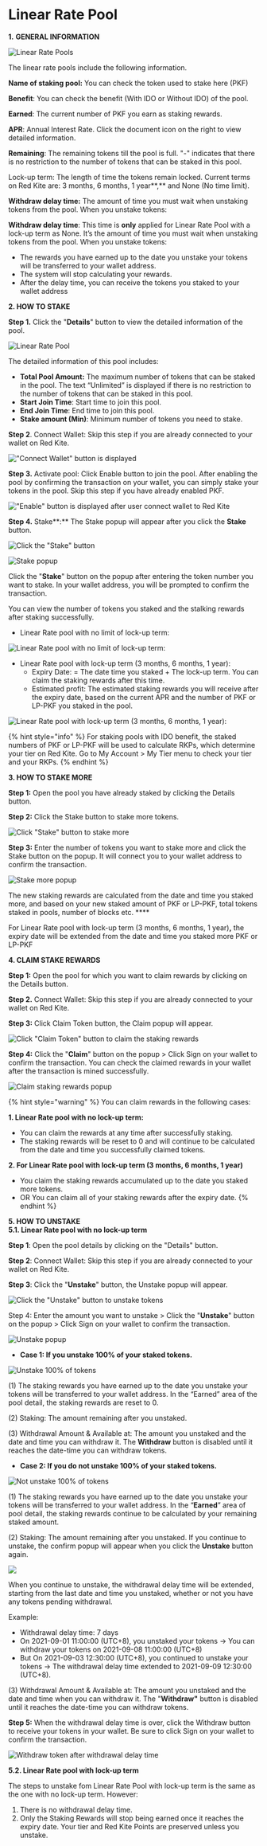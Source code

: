 # Linear Rate Pool

**1.** **GENERAL INFORMATION**

![Linear Rate Pools](../.gitbook/assets/Screenshot\_75.png)

The linear rate pools include the following information.

**Name of staking pool:** You can check the token used to stake here (PKF)

**Benefit**: You can check the benefit (With IDO or Without IDO) of the pool.

**Earned**: The current number of PKF you earn as staking rewards.

**APR**: Annual Interest Rate. Click the document icon on the right to view detailed information.

**Remaining**: The remaining tokens till the pool is full. "-" indicates that there is no restriction to the number of tokens that can be staked in this pool.

Lock-up term: The length of time the tokens remain locked. Current terms on Red Kite are: 3 months, 6 months, 1 year**,** and None (No time limit).

**Withdraw delay time:** The amount of time you must wait when unstaking tokens from the pool. When you unstake tokens:

**Withdraw delay time**: This time is **only** applied for Linear Rate Pool with a lock-up term as None. It’s the amount of time you must wait when unstaking tokens from the pool. When you unstake tokens:

* The rewards you have earned up to the date you unstake your tokens will be transferred to your wallet address.
* The system will stop calculating your rewards.
* After the delay time, you can receive the tokens you staked to your wallet address

**2. HOW TO STAKE**

**Step 1.** Click the "**Details**" button to view the detailed information of the pool.

![Linear Rate Pool](../.gitbook/assets/Screenshot\_76.png)

The detailed information of this pool includes:

* **Total Pool Amount:** The maximum number of tokens that can be staked in the pool. The text “Unlimited” is displayed if there is no restriction to the number of tokens that can be staked in this pool.
* **Start Join Time**: Start time to join this pool.
* **End Join Time**: End time to join this pool.
* **Stake amount (Min)**: Minimum number of tokens you need to stake.

**Step 2**. Connect Wallet: Skip this step if you are already connected to your wallet on Red Kite.

!["Connect Wallet" button is displayed](../.gitbook/assets/Screenshot\_78.png)

**Step 3.** Activate pool: Click Enable button to join the pool. After enabling the pool by confirming the transaction on your wallet, you can simply stake your tokens in the pool. Skip this step if you have already enabled PKF.

!["Enable" button is displayed after user connect wallet to Red Kite](../.gitbook/assets/Screenshot\_79.png)

**Step 4.** Stake**:** The Stake popup will appear after you click the **Stake** button.&#x20;

![Click the "Stake" button](../.gitbook/assets/Screenshot\_80.png)

![Stake popup](../.gitbook/assets/Screenshot\_62.png)

Click the "**Stake**" button on the popup after entering the token number you want to stake. In your wallet address, you will be prompted to confirm the transaction.

You can view the number of tokens you staked and the stalking rewards after staking successfully.

* Linear Rate pool with no limit of lock-up term:

![Linear Rate pool with no limit of lock-up term:](../.gitbook/assets/Screenshot\_81.png)

* Linear Rate pool with lock-up term (3 months, 6 months, 1 year):
  * Expiry Date: = The date time you staked + The lock-up term. You can claim the staking rewards after this time.
  * Estimated profit: The estimated staking rewards you will receive after the expiry date, based on the current APR and the number of PKF or LP-PKF you staked in the pool.

![Linear Rate pool with lock-up term (3 months, 6 months, 1 year):](<../.gitbook/assets/Screenshot\_83 (1).png>)

{% hint style="info" %}
For staking pools with IDO benefit, the staked numbers of PKF or LP-PKF will be used to calculate RKPs, which determine your tier on Red Kite. Go to My Account > My Tier menu to check your tier and your RKPs.&#x20;
{% endhint %}

**3. HOW TO STAKE MORE**

**Step 1:** Open the pool you have already staked by clicking the Details button.

**Step 2:** Click the Stake button to stake more tokens.

![Click "Stake" button to stake more](../.gitbook/assets/Screenshot\_64.png)

**Step 3:** Enter the number of tokens you want to stake more and click the Stake button on the popup. It will connect you to your wallet address to confirm the transaction.

![Stake more popup](../.gitbook/assets/Screenshot\_65.png)

The new staking rewards are calculated from the date and time you staked more, and based on your new staked amount of PKF or LP-PKF, total tokens staked in pools, number of blocks etc. ****&#x20;

For Linear Rate pool with lock-up term (3 months, 6 months, 1 year)**,** the expiry date will be extended from the date and time you staked more PKF or LP-PKF

**4. CLAIM STAKE REWARDS**

**Step 1:** Open the pool for which you want to claim rewards by clicking on the Details button.

**Step 2.** Connect Wallet: Skip this step if you are already connected to your wallet on Red Kite.

**Step 3:** Click Claim Token button, the Claim popup will appear.

![Click "Claim Token" button to claim the staking rewards](../.gitbook/assets/Screenshot\_66.png)

**Step 4:** Click the "**Claim**" button on the popup > Click Sign on your wallet to confirm the transaction. You can check the claimed rewards in your wallet after the transaction is mined successfully.

![Claim staking rewards popup](../.gitbook/assets/Screenshot\_67.png)

{% hint style="warning" %}
You can claim rewards in the following cases:

**1. Linear Rate pool with no lock-up term:**

* You can claim the rewards at any time after successfully staking.
* The staking rewards will be reset to 0 and will continue to be calculated from the date and time you successfully claimed tokens.

**2. For Linear Rate pool with lock-up term (3 months, 6 months, 1 year)**

* You claim the staking rewards accumulated up to the date you staked more tokens.
* OR You can claim all of your staking rewards after the expiry date.
{% endhint %}

**5. HOW TO UNSTAKE**\
**5.1. Linear Rate pool with no lock-up term**

**Step 1**: Open the pool details by clicking on the "Details" button.

**Step 2**: Connect Wallet: Skip this step if you are already connected to your wallet on Red Kite.

**Step 3**: Click the "**Unstake**" button, the Unstake popup will appear.

![Click the "Unstake" button to unstake tokens](../.gitbook/assets/Screenshot\_68.png)

Step 4: Enter the amount you want to unstake > Click the "**Unstake**" button on the popup > Click Sign on your wallet to confirm the transaction.

![Unstake popup](../.gitbook/assets/Screenshot\_69.png)

* **Case 1: If you unstake 100% of your staked tokens.**

![Unstake 100% of tokens](../.gitbook/assets/Screenshot\_71.png)

(1) The staking rewards you have earned up to the date you unstake your tokens will be transferred to your wallet address. In the “Earned” area of the pool detail, the staking rewards are reset to 0.

(2) Staking: The amount remaining after you unstaked.

(3) Withdrawal Amount & Available at: The amount you unstaked and the date and time you can withdraw it. The **Withdraw** button is disabled until it reaches the date-time you can withdraw tokens.

* **Case 2: If you do not unstake 100% of your staked tokens.**

![Not unstake 100% of tokens](../.gitbook/assets/Screenshot\_72.png)

(1) The staking rewards you have earned up to the date you unstake your tokens will be transferred to your wallet address. In the “**Earned**” area of pool detail, the staking rewards continue to be calculated by your remaining staked amount.

(2) Staking: The amount remaining after you unstaked. If you continue to unstake, the confirm popup will appear when you click the **Unstake** button again.

![](../.gitbook/assets/Screenshot\_73.png)

When you continue to unstake, the withdrawal delay time will be extended, starting from the last date and time you unstaked, whether or not you have any tokens pending withdrawal.

Example:

* Withdrawal delay time: 7 days
* On 2021-09-01 11:00:00 (UTC+8), you unstaked your tokens -> You can withdraw your tokens on 2021-09-08 11:00:00 (UTC+8)
* But On 2021-09-03 12:30:00 (UTC+8), you continued to unstake your tokens -> The withdrawal delay time extended to 2021-09-09 12:30:00 (UTC+8).

(3) Withdrawal Amount & Available at: The amount you unstaked and the date and time when you can withdraw it. The "**Withdraw"** button is disabled until it reaches the date-time you can withdraw tokens.

**Step 5:** When the withdrawal delay time is over, click the Withdraw button to receive your tokens in your wallet. Be sure to click Sign on your wallet to confirm the transaction.

![Withdraw token after withdrawal delay time](../.gitbook/assets/Screenshot\_74.png)

**5.2. Linear Rate pool with lock-up term**

The steps to unstake fom Linear Rate Pool with lock-up term is the same as the one with no lock-up term. However:&#x20;

1. There is no withdrawal delay time.&#x20;
2. Only the Staking Rewards will stop being earned once it reaches the expiry date. Your tier and Red Kite Points are preserved unless you unstake.

